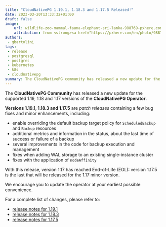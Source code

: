 ```yaml
---
title: "CloudNativePG 1.19.1, 1.18.3 and 1.17.5 Released!"
date: 2023-03-20T13:33:32+01:00
draft: false
image:
    url: wildlife-zoo-mammal-fauna-elephant-sri-lanka-988769-pxhere.com.jpg
    attribution: from <strong><a href="https://pxhere.com/en/photo/988769?utm_content=clipUser&utm_medium=referral&utm_source=pxhere">PxHere</a></strong>
authors:
 - gbartolini
tags:
 - release
 - postgresql
 - postgres
 - kubernetes
 - k8s
 - cloudnativepg
summary: The CloudNativePG community has released a new update for the supported 1.19, 1.18 and 1.17 versions of the CloudNativePG operator. Version 1.17 has reached End-of-Life (EOL).
---
```

The **CloudNativePG Community** has released a new update for the supported
1.19, 1.18 and 1.17 versions of the **CloudNativePG Operator**.

**Versions 1.19.1, 1.18.3 and 1.17.5** are *patch releases* containing a few
bug fixes and minor enhancements, including:

- enable overriding the default backup target policy for `ScheduledBackup` and
  `Backup` resources
- additional metrics and information in the status, about the last time of
  success or failure of a backup
- several improvements in the code for backup execution and management
- fixes when adding WAL storage to an existing single-instance cluster
- fixes with the application of `nodeAffinity`

With this release, version 1.17 has reached End-of-Life (EOL): version 1.17.5
is the last that will be released for the 1.17 minor version.

We encourage you to update the operator at your earliest possible convenience.

For a complete list of changes, please refer to:

- [release notes for 1.19.1](https://cloudnative-pg.io/documentation/1.19/release_notes/v1.19/)
- [release notes for 1.18.3](https://cloudnative-pg.io/documentation/1.18/release_notes/v1.18/)
- [release notes for 1.17.5](https://cloudnative-pg.io/documentation/1.17/release_notes/v1.17/)

<!--
# About CloudNativePg

[CloudNativePG](https://cloudnative-pg.io) is an open source Kubernetes
Operator for PostgreSQL workloads that orchestrates the full life cycle of a
PostgreSQL cluster, from bootstrapping and configuration, through high
availability and connection routing, to backups and disaster recovery.
CloudNativePG relies on PostgreSQL’s native streaming replication to distribute
data across pods, nodes, and zones, using standard Kubernetes patterns.
Replicas can be scaled up and down in a Kubernetes native manner, and the
operator automatically and safely reconfigure replication as appropriate.
[CloudNativePG is a project originally created and supported by EDB](https://www.enterprisedb.com/products/cloud-native-postgresql-kubernetes-ha-clusters-k8s-containers-scalable).

-->
<!--
Tweet
Proud to announce #CloudNativePG 1.19.1, 1.18.3 and 1.17.5 are out! Update now!

This patch release contains several fixes as well as improvements in the backup area.

Read more https://cloudnative-pg.io/blog/cloudnative-pg-1-19-1-released/!

#PostgreSQL #operator #Kubernetes #k8s #databases #postgres #oss
--->
